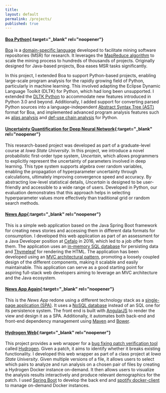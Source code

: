 ```yaml
---
title:
layout: default
permalink: /projects/
published: true
---
```


#### [Boa Python](https://github.com/boalang/compiler/tree/pydatagen){:target="_blank" rel="noopener"}

[Boa](https://boa.cs.iastate.edu/) is a [domain-specific language](https://en.wikipedia.org/wiki/Domain-specific_language) developed to facilitate mining software repositories (MSR) for research. It leverages the [MapReduce algorithm](https://en.wikipedia.org/wiki/MapReduce) to scale the mining process to hundreds of thousands of projects. Originally designed for Java-based projects, Boa eases MSR tasks significantly. 

In this project, I extended Boa to support Python-based projects, enabling large-scale program analysis for the rapidly growing field of Python, particularly in machine learning. This involved adapting the Eclipse Dynamic Language Toolkit (DLTK) for Python, which had long been unsupported. I extended the [DLTK Python](https://projects.eclipse.org/projects/technology.dltk) to accommodate new features introduced in Python 3.0 and beyond. Additionally, I added support for converting parsed Python sources into a language-independent [Abstract Syntax Tree (AST)](https://en.wikipedia.org/wiki/Abstract_syntax_tree) format for Boa, and implemented advanced program analysis features such as [alias analysis](https://en.wikipedia.org/wiki/Alias_analysis) and [def-use chain analysis](https://en.wikipedia.org/wiki/Use-define_chain) for Python.



#### [Uncertainty Quantification for Deep Neural Network](https://github.com/sayemimtiaz/Uncertainty-Quantification-in-DNN){:target="_blank" rel="noopener"}

This research-based project was developed as part of a graduate-level course at *Iowa State University*. In this project, we introduce a novel probabilistic first-order type system, *Uncertain<T>*, which allows programmers to explicitly represent the uncertainty of parameters involved in deep learning. This type system supports algebra over random variables, enabling the propagation of hyperparameter uncertainty through calculations, ultimately improving convergence speed and accuracy. By abstracting low-level statistical details, *Uncertain<T>* is designed to be user-friendly and accessible to a wide range of users. Developed in Python, our evaluation demonstrates that this approach helps in selecting hyperparameter values more effectively than traditional grid or random search methods.

#### [News App](https://github.com/sayemimtiaz/newsapp){:target="_blank" rel="noopener"}

This is a simple web application based on the Java Spring Boot framework for creating news stories and accessing them in different data formats for consumption. I developed this web application as part of an assessment for a Java Developer position at [Cefalo](https://www.cefalo.com/en/) in 2016, which led to a job offer from them. The application uses an [in-memory SQL database](https://hsqldb.org/) for persisting data and [Thymeleaf](https://www.thymeleaf.org/) for rendering the HTML. The application has been developed using an [MVC architectural pattern](https://en.wikipedia.org/wiki/Model%E2%80%93view%E2%80%93controller), promoting a loosely coupled design of the different components, making it scalable and easily maintainable. This application can serve as a good starting point for aspiring full-stack web developers aiming to leverage an MVC architecture and the Java ecosystem.

#### [News App Again](https://github.com/sayemimtiaz/NewsApp-with-Angular-MongoDB){:target="_blank" rel="noopener"}

This is the *News App* redone using a different technology stack as a [single-page application (SPA)](https://en.wikipedia.org/wiki/Single-page_application). It uses a [NoSQL database](https://www.mongodb.com/) instead of an SQL one for its persistence system. The front end is built with [AngularJS](https://angularjs.org/) to render the view and design it as a SPA. Additionally, it automates both back-end and front-end dependency management using [Maven](https://maven.apache.org/) and [Bower](https://bower.io/).

#### [Hydrogen Web](https://github.com/sayemimtiaz/HydrogenWeb){:target="_blank" rel="noopener"}


This project provides a web wrapper for a [bug fixing patch verification tool](https://dl.acm.org/doi/abs/10.1145/2568225.2568304) called [Hydrogen](https://github.com/iowastateuniversity-programanalysis/hydrogen). Given a patch, it aims to identify whether it breaks existing functionality. I developed this web wrapper as part of a class project at *Iowa State University*. Given multiple versions of a file, it allows users to select which pairs to analyze and run analysis on a chosen pair of files by creating a Hydrogen Docker instance on-demand. It then allows users to visualize the analysis results interactively and produce relevant demographics for the patch. I used [Spring Boot](https://spring.io/projects/spring-boot) to develop the back end and [spotify docker-client](https://mvnrepository.com/artifact/com.spotify/docker-client) to manage on-demand Docker instances.



